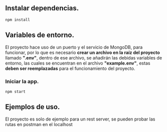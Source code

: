 ## Instalar dependencias.

```
npm install
```

## Variables de entorno.

El proyecto hace uso de un puerto y el servicio de MongoDB, para funcionar, por lo que es necesario **crear un archivo en la raíz del proyecto** llamado **".env"**, dentro de ese archivo, se añadirán las debidas variables de entorno, las cuales se encuentran en el archivo **"example.env"**, estas **deben ser reemplazadas** para el funcionamiento del proyecto.

### Iniciar la app.

```
npm start
```

## Ejemplos de uso.

El proyecto es solo de ejemplo para un rest server, se pueden probar las rutas en postman en el localhost
